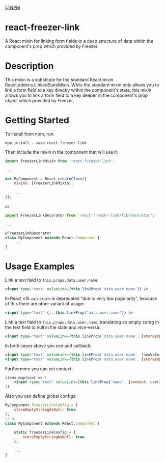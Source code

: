 [![NPM](https://nodei.co/npm/react-freezer-link.png?downloads=true&downloadRank=true&stars=true)](https://nodei.co/npm/react-freezer-link/)

# react-freezer-link
A React mixin for linking form fields to a deep structure of data within the component's prop which provided by Freezer.

# Description

This mixin is a substitute for the standard React mixin React.addons.LinkedStateMixin. While the standard mixin only allows you to link a form field to a key directly within the component's state, this mixin allows you to link a form field to a key deeper in the component's prop object which provided by Freezer.

# Getting Started

To install from npm, run:

```npm install --save react-freezer-link```

Then include the mixin in the component that will use it:

```js
import FreezerLinkMixin from 'react-freezer-link';

...

var MyComponent = React.createClass({
	mixins: [FreezerLinkMixin],
	
	...
});
```

or

```js
import FreezerLinkDecorator from 'react-freezer-link/lib/decorator';

...

@FreezerLinkDecorator
class MyComponent extends React.Component {
	...
}
```

# Usage Examples #

Link a text field to ```this.props.data.user.name```:
```jsx
<input type="text" valueLink={this.linkProp('data.user.name')} />
```

In React v15 `valueLink` is deprecated "due to very low popularity", because of this there are other variant of usage:
```jsx
<input type="text" {...this.linkProp('data.user.name')} />
```

Link a text field to ```this.props.data.user.name```, translating an empty string in the text field to null in the state and vice-versa:
```jsx
<input type="text" valueLink={this.linkProp('data.user.name', {storeEmptyStringAsNull: true})} />
```

In both cases above you can add callback:
```jsx
<input type="text" valueLink={this.linkProp('data.user.name', (newVale) => {...})} />
<input type="text" valueLink={this.linkProp('data.user.name', {storeEmptyStringAsNull: true}, (newVale) => {...})} />
```

Furthermore you can set context:
```jsx
items.map(user => (
	<input type="text" valueLink={this.linkProp('name', {context: user})} />
))
```

Also you can define global configs:
```js
MyComponent.freezerLinkConfig = {
	storeEmptyStringAsNull: true
};
// or
class MyComponent extends React.Component {
	
	static freezerLinkConfig = {
		storeEmptyStringAsNull: true
	};

	...
}
```

